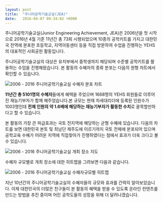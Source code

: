 ```yaml
---
layout: post
title:  "주니어공학기술교실(JEA)"
date:   2016-04-07 09:34:02 +0900
---
```


주니어공학기술교실(Junior Engineering Achievement, JEA)은 2006년을 첫 시작으로 2016년 4월 기준 11년간 총 73회 시행되었으며 10종의 공학키트를 가지고 대한민국 전역에 분포한 초등학교, 지역아동센터 등을 직접 방문하여 수업을 진행하는 YEHS의 대표적인 사회공헌 활동입니다.

주니어공학기술교실의 대상은 유치부에서 중학생까지 해당되며 수준별 공학키트를 활용하는 수업을 진행해왔습니다. 본 활동의 수혜자의 종류 분포는 다음의 원형 차트에서 확인할 수 있습니다.

![2006 - 2016 주니어공학기술교실 수혜자 분포 차트]({{site.url}}/yehsdata/img/2016_YEHS_JEA_circle.png)

**11년간 총 5101명의 수혜자**들에게 혜택을 주었으며 1668명의 YEHS 회원들로 이루어진 재능기부자가 함께 해주었습니다.본 규모는 현재 차세대리더에 등록된 인원수가 1003명인데 **전체 인원의 약 1.6배에 해당하는 재능기부자가 활동한 수치**로 괄목할만하다고 할 수 있습니다.

본 활동의 가장 큰 파급효과는 국토 전지역에 해당하는 균형 수혜에 있습니다. 다음의 차트를 보면 대한민국 본토 및 최남단 제주도에 이르기까지 국토 전체에 분포되어 있으며 공학교육 수혜가 어려운 지역에 직접찾아가 진행하였다는 점에서 효과가 더욱 크다고 볼 수 있습니다.

![2006 - 2016 주니어공학기술교실 개최 장소 지도]({{site.url}}/yehsdata/img/2016_YEHS_JEA_pointmap.png)

수혜자 규모별로 개최 장소에 대한 히트맵을 그려보면 다음과 같습니다.

![2006 - 2016 주니어공학기술교실 수혜자규모별 히트맵]({{site.url}}/yehsdata/img/2016_YEHS_JEA_heatmap.png)

지난 10년간의 주니어공학기술교실의 수혜자들의 규모와 효과를 간략히 알아보았습니다. 
이제 대한민국의 더많은 친구들이 본 활동의 혜택을 받을 수 있도록 온라인 컨텐츠를 만드는 방법을 추진 중이며 어린 공학도들의 성장을 위해 더 달려나겠습니다.


